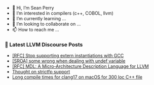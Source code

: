 - 👋 Hi, I’m Sean Perry
- 👀 I’m interested in compilers (c++, COBOL, llvm)
- 🌱 I’m currently learning ...
- 💞️ I’m looking to collaborate on ...
- 📫 How to reach me ...

<!---
s66perry/s66perry is a ✨ special ✨ repository because its `README.md` (this file) appears on your GitHub profile.
You can click the Preview link to take a look at your changes.
--->
### 📕 Latest LLVM Discourse Posts

<!-- DISCOURSE-LLVM:START -->
- [[RFC] Stop supporting extern instantiations with GCC](https://discourse.llvm.org/t/rfc-stop-supporting-extern-instantiations-with-gcc/71277#post_20)
- [[SROA] some wrong when dealing with undef variable](https://discourse.llvm.org/t/sroa-some-wrong-when-dealing-with-undef-variable/71386#post_6)
- [[RFC] MDL: A Micro-Architecture Description Language for LLVM](https://discourse.llvm.org/t/rfc-mdl-a-micro-architecture-description-language-for-llvm/66409?page=2#post_36)
- [Thought on strictfp support](https://discourse.llvm.org/t/thought-on-strictfp-support/71453#post_3)
- [Long compile times for clang17 on macOS for 300 loc C++ file](https://discourse.llvm.org/t/long-compile-times-for-clang17-on-macos-for-300-loc-c-file/71494#post_1)
<!-- DISCOURSE-LLVM:END -->
